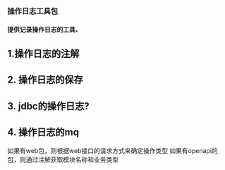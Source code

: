 ### 操作日志工具包

#### 提供记录操作日志的工具、

## 1.操作日志的注解

## 2. 操作日志的保存

## 3. jdbc的操作日志?

## 4. 操作日志的mq

如果有web包，则根据web接口的请求方式来确定操作类型
如果有openapi的包，则通过注解获取模块名称和业务类型
